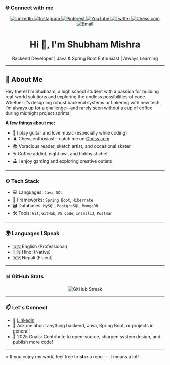 ### 🌐 Connect with me

<p align="center">
  <a href="https://linkedin.com/in/c3o" target="_blank" rel="noopener noreferrer">
    <img src="https://img.shields.io/badge/LinkedIn-0A66C2?style=for-the-badge&logo=linkedin&logoColor=white" alt="LinkedIn" />
  </a>
  <a href="https://instagram.com/shub.is.a.sailor/" target="_blank" rel="noopener noreferrer">
    <img src="https://img.shields.io/badge/Instagram-E4405F?style=for-the-badge&logo=instagram&logoColor=white" alt="Instagram" />
  </a>
  <a href="https://pinterest.com/shubflexin" target="_blank" rel="noopener noreferrer">
    <img src="https://img.shields.io/badge/Pinterest-BD081C?style=for-the-badge&logo=pinterest&logoColor=white" alt="Pinterest" />
  </a>
  <a href="https://youtube.com/@Tarnished_Shubh" target="_blank" rel="noopener noreferrer">
    <img src="https://img.shields.io/badge/YouTube-FF0000?style=for-the-badge&logo=youtube&logoColor=white" alt="YouTube" />
  </a>
  <a href="https://x.com/S_Profession4l" target="_blank" rel="noopener noreferrer">
    <img src="https://img.shields.io/badge/Twitter-000000?style=for-the-badge&logo=x&logoColor=white" alt="Twitter" />
  </a>
  <a href="https://www.chess.com/member/professor_francisco" target="_blank" rel="noopener noreferrer">
    <img src="https://img.shields.io/badge/♞_Chess.com-3B9A57?style=for-the-badge&logoColor=white" alt="Chess.com" />
  </a>
  <a href="mailto:shub.professional@gmail.com" target="_blank" rel="noopener noreferrer">
    <img src="https://img.shields.io/badge/Email-000000?style=for-the-badge&logo=gmail&logoColor=red&color=FFFFFF&labelColor=FFFFFF" alt="Email" />
  </a>
</p>

<h1 align="center">Hi 👋, I'm Shubham Mishra</h1>
<p align="center">Backend Developer | Java & Spring Boot Enthusiast | Always Learning</p>

---

## 👋 About Me

Hey there! I’m Shubham, a high school student with a passion for building real-world solutions and exploring the endless possibilities of code. Whether it’s designing robust backend systems or tinkering with new tech, I’m always up for a challenge—and rarely seen without a cup of coffee during midnight project sprints!

**A few things about me:**
- 🎸 I play guitar and love music (especially while coding)
- ♟️ Chess enthusiast—catch me on [Chess.com](https://www.chess.com/member/professor_francisco)
- 📚 Voracious reader, sketch artist, and occasional skater
- ☕ Coffee addict, night owl, and hobbyist chef
- 🕹️ I enjoy gaming and exploring creative outlets

---

### ⚙️ Tech Stack
- 💻 Languages: `Java`, `SQL`
- 🔧 Frameworks: `Spring Boot`, `Hibernate`
- 🗃️ Databases: `MySQL`, `PostgreSQL`, `MongoDB`
- 🛠️ Tools: `Git`, `GitHub`, `VS Code`, `IntelliJ`, `Postman`

---

### 🌍 Languages I Speak
- 🇺🇸 English (Professional)
- 🇮🇳 Hindi (Native)
- 🇳🇵 Nepali (Fluent)

---

### 📊 GitHub Stats

<p align="center">
<img src="https://github-readme-streak-stats-eight.vercel.app?user=Shub-DevX&theme=orange-white" alt="GitHub Streak" />
</p>

---

### 📫 Let's Connect

- 💼 [LinkedIn](https://linkedin.com/in/c3o)
- 💬 Ask me about anything backend, Java, Spring Boot, or projects in general!
- 🎯 2025 Goals: Contribute to open-source, sharpen system design, and publish more code!

---

⭐ If you enjoy my work, feel free to **star** a repo — it means a lot!


